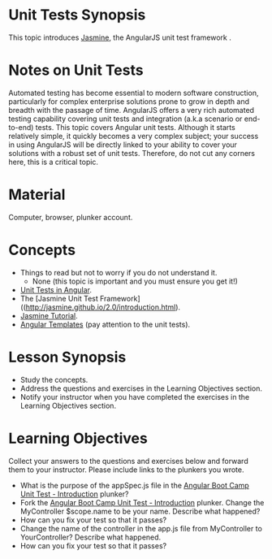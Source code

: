 Unit Tests Synopsis
===================
This topic introduces [Jasmine](http://jasmine.github.io/2.0/introduction.html), the AngularJS unit test framework .

Notes on Unit Tests
===================
Automated testing has become essential to modern software construction, particularly for complex enterprise solutions prone to grow in depth and breadth with the passage of time. AngularJS offers a very rich automated testing capability covering unit tests and integration (a.k.a scenario or end-to-end) tests. This topic covers Angular unit tests. Although it starts relatively simple, it quickly becomes a very complex subject; your success in using AngularJS will be directly linked to your ability to cover your solutions with a robust set of unit tests. Therefore, do not cut any corners here, this is a critical topic.

Material
========
Computer, browser, plunker account.

Concepts
========
* Things to read but not to worry if you do not understand it.
  * None (this topic is important and you must ensure you get it!)
* [Unit Tests in Angular](https://docs.angularjs.org/guide/unit-testing).
* The [Jasmine Unit Test Framework]((http://jasmine.github.io/2.0/introduction.html).
* [Jasmine Tutorial](http://evanhahn.com/how-do-i-jasmine/).
* [Angular Templates](https://docs.angularjs.org/tutorial/step_02) (pay attention to the unit tests).

Lesson Synopsis
===============
* Study the concepts.
* Address the questions and exercises in the Learning Objectives section.
* Notify your instructor when you have completed the exercises in the Learning Objectives section.

Learning Objectives
===================
Collect your answers to the questions and exercises below and forward them to your instructor. Please include links to the plunkers you wrote.
* What is the purpose of the appSpec.js file in the  [Angular Boot Camp Unit Test - Introduction](http://plnkr.co/edit/Xwr0B6?p=preview) plunker?
* Fork the [Angular Boot Camp  Unit Test - Introduction](http://plnkr.co/edit/Xwr0B6?p=preview) plunker. Change the MyController $scope.name to be your name. Describe what happened?
* How can you fix your test so that it passes?
* Change the name of the controller in the app.js file from MyController to YourController? Describe what happened.
* How can you fix your test so that it passes?


